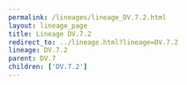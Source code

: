 ```yaml
---
permalink: /lineages/lineage_DV.7.2.html
layout: lineage_page
title: Lineage DV.7.2
redirect_to: ../lineage.html?lineage=DV.7.2
lineage: DV.7.2
parent: DV.7
children: ['DV.7.2']
---
```

